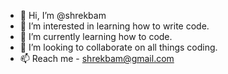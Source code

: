 - 👋 Hi, I’m @shrekbam
- 👀 I’m interested in learning how to write code.
- 🌱 I’m currently learning how to code.
- 💞️ I’m looking to collaborate on all things coding.
- 📫 Reach me - shrekbam@gmail.com

<!---
shrekbam/shrekbam is a ✨ special ✨ repository because its `README.md` (this file) appears on your GitHub profile.
You can click the Preview link to take a look at your changes.
--->
